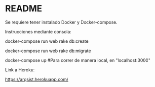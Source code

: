 # README
Se requiere tener instalado Docker y Docker-compose.

Instrucciones mediante consola:



docker-compose run web rake db:create

docker-compose run web rake db:migrate

docker-compose up #Para correr de manera local, en "localhost:3000"


Link a Heroku:

https://arqsist.herokuapp.com/
